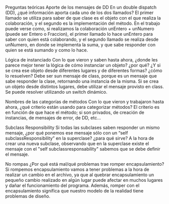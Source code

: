 Preguntas teóricas
Aporte de los mensajes de DD
En un double dispatch (DD), ¿qué información aporta cada uno de los dos llamados?
El primer llamado se utiliza para saber de que clase es el objeto con el que realiza la colaboración, y el segundo es la implementación del método. En el trabajo puede verse como, si realizamos la colaboración unEntero + unNumero (puede ser Entero o Fraccion), el primer llamado lo hace unEntero para saber con quien está colaborando, y el segundo llamado se realiza desde unNumero, en donde se implementa la suma, y que sabe responder con quien se está sumando y como lo hace.


Lógica de instanciado
Con lo que vieron y saben hasta ahora, ¿donde les parece mejor tener la lógica de cómo instanciar un objeto? ¿por qué? ¿Y si se crea ese objeto desde diferentes lugares y de diferentes formas? ¿cómo lo resuelven?
Debe ser sun mensaje de class, porque es un mensaje que sabe responder la clase, retornando una instancia de la misma. 
Si se crea un objeto desde distintos lugares, debe utilizar el mensaje provisto en class. Se puede resolver utilizando un switch dinámico.


Nombres de las categorías de métodos
Con lo que vieron y trabajaron hasta ahora, ¿qué criterio están usando para categorizar métodos?
El criterio es en función de que hace el método; si son privados, de creación de instancias, de mensajes de error, de DD, etc...

Subclass Responsibility
Si todas las subclases saben responder un mismo mensaje, ¿por qué ponemos ese mensaje sólo con un “self subclassResponsibility” en la superclase? ¿para qué sirve?
A la hora de crear una nueva subclase, observando que en la superclase existe el mensaje con el "self subclassresponsability" sabemos que se debe definir el mensaje.


No rompas
¿Por qué está mal/qué problemas trae romper encapsulamiento?
Si rompemos encapsulamiento vamos a tener problemas a la hora de realizar un cambio en el archivo, ya que al quebrar encapsulamiento un pequeño cambio realizado en algún lugar puede afectar en muchos lugares y dañar el funcionamiento del programa. Además, romper con el encapsulamiento significa que nuestro modelo de la realidad tiene problemas de diseño.